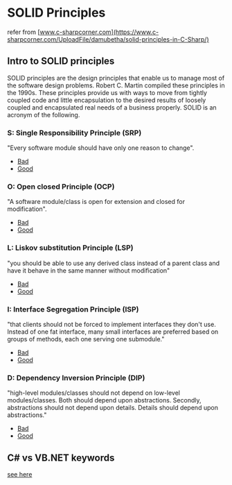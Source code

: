 # SOLID Principles

refer from [www.c-sharpcorner.com](https://www.c-sharpcorner.com/UploadFile/damubetha/solid-principles-in-C-Sharp/)

## Intro to SOLID principles
 
SOLID principles are the design principles that enable us to manage most of the software design problems. Robert C. Martin compiled these principles in the 1990s. These principles provide us with ways to move from tightly coupled code and little encapsulation to the desired results of loosely coupled and encapsulated real needs of a business properly. SOLID is an acronym of the following.

### S: Single Responsibility Principle (SRP) 

"Every software module should have only one reason to change".
* [Bad](SRP_Bad.cs)
* [Good](SRP_Good.cs)

### O: Open closed Principle (OCP)

"A software module/class is open for extension and closed for modification".
* [Bad](OCP_Bad.cs)
* [Good](OCP_Good.cs)

### L: Liskov substitution Principle (LSP)

"you should be able to use any derived class instead of a parent class and have it behave in the same manner without modification"
* [Bad](LSP_Bad.cs)
* [Good](LSP_Good.cs)

### I: Interface Segregation Principle (ISP)

"that clients should not be forced to implement interfaces they don't use. Instead of one fat interface, many small interfaces are preferred based on groups of methods, each one serving one submodule."
* [Bad](ISP_Bad.cs)
* [Good](ISP_Good.cs)

### D: Dependency Inversion Principle (DIP)

"high-level modules/classes should not depend on low-level modules/classes. Both should depend upon abstractions. Secondly, abstractions should not depend upon details. Details should depend upon abstractions."
* [Bad](DIP_Bad.cs)
* [Good](DIP_Good.cs)

## C# vs VB.NET keywords

[see here](https://sites.harding.edu/fmccown/vbnet_csharp_comparison.html)
